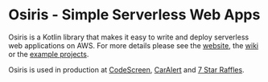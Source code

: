 # Osiris - Simple Serverless Web Apps

Osiris is a Kotlin library that makes it easy to write and deploy serverless web applications on AWS. For more details please see the [website](http://www.osiris.ws/), the [wiki](https://github.com/cjkent/osiris/wiki/) or the [example projects](https://github.com/cjkent/osiris-examples).

Osiris is used in production at [CodeScreen](https://www.codescreen.dev/), [CarAlert](https://www.caralert.io/) and [7 Star Raffles](https://www.7starraffles.com/).
